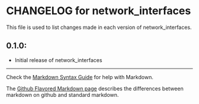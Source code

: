 # CHANGELOG for network_interfaces

This file is used to list changes made in each version of network_interfaces.

## 0.1.0:

* Initial release of network_interfaces

- - - 
Check the [Markdown Syntax Guide](http://daringfireball.net/projects/markdown/syntax) for help with Markdown.

The [Github Flavored Markdown page](http://github.github.com/github-flavored-markdown/) describes the differences between markdown on github and standard markdown.
